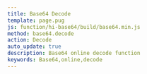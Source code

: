 ```yaml
---
title: Base64 Decode
template: page.pug
js: function/hi-base64/build/base64.min.js
method: base64.decode
action: Decode
auto_update: true
description: Base64 online decode function
keywords: Base64,online,decode
---
```

